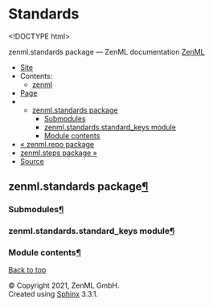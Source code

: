 # Standards

&lt;!DOCTYPE html&gt;

zenml.standards package — ZenML documentation  [ZenML](https://github.com/zenml-io/zenml/tree/456ef8120b4ca9aae8f8fca6e88c08f3cdf35c91/docs/sphinx_docs/_build/html/index.html)

*  [Site](https://github.com/zenml-io/zenml/tree/456ef8120b4ca9aae8f8fca6e88c08f3cdf35c91/docs/sphinx_docs/_build/html/index.html)
  * Contents:
    * [zenml](https://github.com/zenml-io/zenml/tree/456ef8120b4ca9aae8f8fca6e88c08f3cdf35c91/docs/sphinx_docs/_build/html/modules.html)
*  [Page](zenml.standards.md)
  * * [zenml.standards package](zenml.standards.md)
      * [Submodules](zenml.standards.md#submodules)
      * [zenml.standards.standard\_keys module](zenml.standards.md#zenml-standards-standard-keys-module)
      * [Module contents](zenml.standards.md#module-contents)
* [ « zenml.repo package](zenml.repo.md)
* [ zenml.steps package »](zenml.steps/)
*  [Source](https://github.com/zenml-io/zenml/tree/456ef8120b4ca9aae8f8fca6e88c08f3cdf35c91/docs/sphinx_docs/_build/html/_sources/zenml.standards.rst.txt)

## zenml.standards package[¶](zenml.standards.md#zenml-standards-package)

### Submodules[¶](zenml.standards.md#submodules)

### zenml.standards.standard\_keys module[¶](zenml.standards.md#zenml-standards-standard-keys-module)

### Module contents[¶](zenml.standards.md#module-contents)

 [Back to top](zenml.standards.md)

 © Copyright 2021, ZenML GmbH.  
 Created using [Sphinx](http://sphinx-doc.org/) 3.3.1.  


